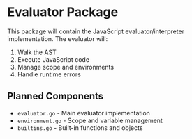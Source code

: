 # Evaluator Package

This package will contain the JavaScript evaluator/interpreter implementation. The evaluator will:

1. Walk the AST
2. Execute JavaScript code
3. Manage scope and environments
4. Handle runtime errors

## Planned Components

- `evaluator.go` - Main evaluator implementation
- `environment.go` - Scope and variable management
- `builtins.go` - Built-in functions and objects 
